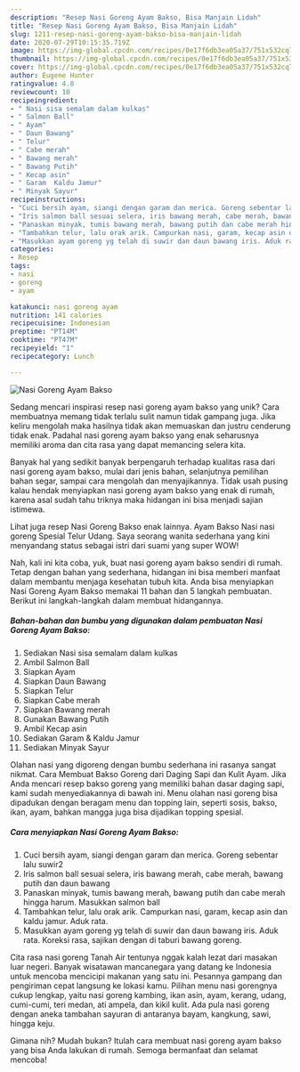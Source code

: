 ```yaml
---
description: "Resep Nasi Goreng Ayam Bakso, Bisa Manjain Lidah"
title: "Resep Nasi Goreng Ayam Bakso, Bisa Manjain Lidah"
slug: 1211-resep-nasi-goreng-ayam-bakso-bisa-manjain-lidah
date: 2020-07-29T10:15:35.719Z
image: https://img-global.cpcdn.com/recipes/0e17f6db3ea05a37/751x532cq70/nasi-goreng-ayam-bakso-foto-resep-utama.jpg
thumbnail: https://img-global.cpcdn.com/recipes/0e17f6db3ea05a37/751x532cq70/nasi-goreng-ayam-bakso-foto-resep-utama.jpg
cover: https://img-global.cpcdn.com/recipes/0e17f6db3ea05a37/751x532cq70/nasi-goreng-ayam-bakso-foto-resep-utama.jpg
author: Eugene Hunter
ratingvalue: 4.8
reviewcount: 10
recipeingredient:
- " Nasi sisa semalam dalam kulkas"
- " Salmon Ball"
- " Ayam"
- " Daun Bawang"
- " Telur"
- " Cabe merah"
- " Bawang merah"
- " Bawang Putih"
- " Kecap asin"
- " Garam  Kaldu Jamur"
- " Minyak Sayur"
recipeinstructions:
- "Cuci bersih ayam, siangi dengan garam dan merica. Goreng sebentar lalu suwir2"
- "Iris salmon ball sesuai selera, iris bawang merah, cabe merah, bawang putih dan daun bawang"
- "Panaskan minyak, tumis bawang merah, bawang putih dan cabe merah hingga harum. Masukkan salmon ball"
- "Tambahkan telur, lalu orak arik. Campurkan nasi, garam, kecap asin dan kaldu jamur. Aduk rata."
- "Masukkan ayam goreng yg telah di suwir dan daun bawang iris. Aduk rata. Koreksi rasa, sajikan dengan di taburi bawang goreng."
categories:
- Resep
tags:
- nasi
- goreng
- ayam

katakunci: nasi goreng ayam 
nutrition: 141 calories
recipecuisine: Indonesian
preptime: "PT14M"
cooktime: "PT47M"
recipeyield: "1"
recipecategory: Lunch

---
```



![Nasi Goreng Ayam Bakso](https://img-global.cpcdn.com/recipes/0e17f6db3ea05a37/751x532cq70/nasi-goreng-ayam-bakso-foto-resep-utama.jpg)

Sedang mencari inspirasi resep nasi goreng ayam bakso yang unik? Cara membuatnya memang tidak terlalu sulit namun tidak gampang juga. Jika keliru mengolah maka hasilnya tidak akan memuaskan dan justru cenderung tidak enak. Padahal nasi goreng ayam bakso yang enak seharusnya memiliki aroma dan cita rasa yang dapat memancing selera kita.

Banyak hal yang sedikit banyak berpengaruh terhadap kualitas rasa dari nasi goreng ayam bakso, mulai dari jenis bahan, selanjutnya pemilihan bahan segar, sampai cara mengolah dan menyajikannya. Tidak usah pusing kalau hendak menyiapkan nasi goreng ayam bakso yang enak di rumah, karena asal sudah tahu triknya maka hidangan ini bisa menjadi sajian istimewa.

Lihat juga resep Nasi Goreng Bakso enak lainnya. Ayam Bakso Nasi nasi goreng Spesial Telur Udang. Saya seorang wanita sederhana yang kini menyandang status sebagai istri dari suami yang super WOW!


Nah, kali ini kita coba, yuk, buat nasi goreng ayam bakso sendiri di rumah. Tetap dengan bahan yang sederhana, hidangan ini bisa memberi manfaat dalam membantu menjaga kesehatan tubuh kita. Anda bisa menyiapkan Nasi Goreng Ayam Bakso memakai 11 bahan dan 5 langkah pembuatan. Berikut ini langkah-langkah dalam membuat hidangannya.

<!--inarticleads1-->

##### Bahan-bahan dan bumbu yang digunakan dalam pembuatan Nasi Goreng Ayam Bakso:

1. Sediakan  Nasi sisa semalam dalam kulkas
1. Ambil  Salmon Ball
1. Siapkan  Ayam
1. Siapkan  Daun Bawang
1. Siapkan  Telur
1. Siapkan  Cabe merah
1. Siapkan  Bawang merah
1. Gunakan  Bawang Putih
1. Ambil  Kecap asin
1. Sediakan  Garam &amp; Kaldu Jamur
1. Sediakan  Minyak Sayur


Olahan nasi yang digoreng dengan bumbu sederhana ini rasanya sangat nikmat. Cara Membuat Bakso Goreng dari Daging Sapi dan Kulit Ayam. Jika Anda mencari resep bakso goreng yang memiliki bahan dasar daging sapi, kami sudah menyediakannya di bawah ini. Menu olahan nasi goreng bisa dipadukan dengan beragam menu dan topping lain, seperti sosis, bakso, ikan, ayam, bahkan mangga juga bisa dijadikan topping spesial. 

<!--inarticleads2-->

##### Cara menyiapkan Nasi Goreng Ayam Bakso:

1. Cuci bersih ayam, siangi dengan garam dan merica. Goreng sebentar lalu suwir2
1. Iris salmon ball sesuai selera, iris bawang merah, cabe merah, bawang putih dan daun bawang
1. Panaskan minyak, tumis bawang merah, bawang putih dan cabe merah hingga harum. Masukkan salmon ball
1. Tambahkan telur, lalu orak arik. Campurkan nasi, garam, kecap asin dan kaldu jamur. Aduk rata.
1. Masukkan ayam goreng yg telah di suwir dan daun bawang iris. Aduk rata. Koreksi rasa, sajikan dengan di taburi bawang goreng.


Cita rasa nasi goreng Tanah Air tentunya nggak kalah lezat dari masakan luar negeri. Banyak wisatawan mancanegara yang datang ke Indonesia untuk mencoba mencicipi makanan yang satu ini. Pesannya gampang dan pengiriman cepat langsung ke lokasi kamu. Pilihan menu nasi gorengnya cukup lengkap, yaitu nasi goreng kambing, ikan asin, ayam, kerang, udang, cumi-cumi, teri medan, ati ampela, dan kikil kulit. Ada pula nasi goreng dengan aneka tambahan sayuran di antaranya bayam, kangkung, sawi, hingga keju. 

Gimana nih? Mudah bukan? Itulah cara membuat nasi goreng ayam bakso yang bisa Anda lakukan di rumah. Semoga bermanfaat dan selamat mencoba!
